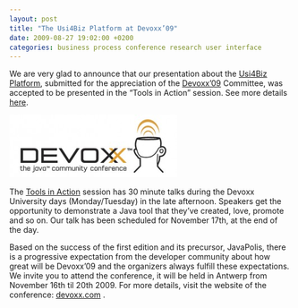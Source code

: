 ```yaml
---
layout: post
title: "The Usi4Biz Platform at Devoxx’09"
date: 2009-08-27 19:02:00 +0200
categories: business process conference research user interface
---
```


We are very glad to announce that our presentation about the <a href="http://usi4biz.com/2009/08/24/usi4biz-platform/">Usi4Biz Platform</a>, submitted for the appreciation of the <a href="http://www.devoxx.com/">Devoxx’09</a> Committee,  was accepted to be presented in the “Tools in Action” session. See more details <a href="http://www.devoxx.com/display/DV09/Linking+Business+Processes+with+User+Interfaces">here</a>.

![LogoDevoxx150dpi-300x112.jpg](/images/posts/LogoDevoxx150dpi-300x112.jpg)

The [Tools in Action](http://www.devoxx.com/display/DV09/Tools+in+Action) session has 30 minute talks during the Devoxx University days (Monday/Tuesday) in the late afternoon. Speakers get the opportunity to demonstrate a Java tool that they’ve created, love, promote and so on. Our talk has been scheduled for November 17th, at the end of the day.

Based on the success of the first edition and its precursor, JavaPolis, there is a progressive expectation from the developer community about how great will be Devoxx’09 and the organizers always fulfill these expectations. We invite you to attend the conference, it will be held in Antwerp from November 16th til 20th 2009. For more details, visit the website of the conference: [devoxx.com](http://www.devoxx.com/) .
